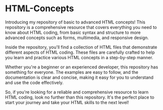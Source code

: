# HTML-Concepts
Introducing my repository of basic to advanced HTML concepts! This repository is a comprehensive resource that covers everything you need to know about HTML coding, from basic syntax and structure to more advanced concepts such as forms, multimedia, and responsive design.

Inside the repository, you'll find a collection of HTML files that demonstrate different aspects of HTML coding. These files are carefully crafted to help you learn and practice various HTML concepts in a step-by-step manner.

Whether you're a beginner or an experienced developer, this repository has something for everyone. The examples are easy to follow, and the documentation is clear and concise, making it easy for you to understand and use the code effectively.

So, if you're looking for a reliable and comprehensive resource to learn HTML coding, look no further than this repository. It's the perfect place to start your journey and take your HTML skills to the next level!
